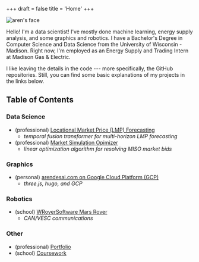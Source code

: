 +++
draft = false
title = 'Home'
+++

<link rel="stylesheet" href="style.css">

<img src="face.jpeg" alt="aren's face">

<newline></newline>

<p>Hello! I'm a data scientist! I've mostly done machine learning, energy supply analysis, and some graphics and robotics. I have a Bachelor's Degree in Computer Science and Data Science from the University of Wisconsin - Madison. Right now, I'm employed as an Energy Supply and Trading Intern at Madison Gas & Electric. </p>

I like leaving the details in the code --- more specifically, the GitHub repositories. Still, you can find some basic explanations of my projects in the links below. 

## Table of Contents

### Data Science

- (professional) [Locational Market Price (LMP) Forecasting](./lmpforecasting)
    -   *temporal fusion transformer for multi-horizon LMP forecasting*
- (professional) [Market Simulation Opimizer](./marketsimoptimizer)
    -   *linear optimization algorithm for resolving MISO market bids*

### Graphics

- (personal) [arendesai.com on Google Cloud Platform (GCP)](./gcpwebsite)
    -   *three.js, hugo, and GCP*

### Robotics

- (school) [WRoverSoftware Mars Rover](./wroversoftware)
    -   *CAN/VESC communications*

### Other

- (professional) [Portfolio](./portfolio)
- (school) [Coursework](./coursework)
